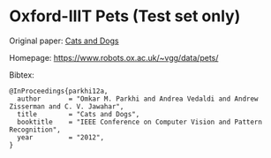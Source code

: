 # Oxford-IIIT Pets (Test set only)

Original paper: [Cats and Dogs](https://www.robots.ox.ac.uk/~vgg/publications/2012/parkhi12a/parkhi12a.pdf)

Homepage: https://www.robots.ox.ac.uk/~vgg/data/pets/

Bibtex:
```
@InProceedings{parkhi12a,
  author       = "Omkar M. Parkhi and Andrea Vedaldi and Andrew Zisserman and C. V. Jawahar",
  title        = "Cats and Dogs",
  booktitle    = "IEEE Conference on Computer Vision and Pattern Recognition",
  year         = "2012",
}
```